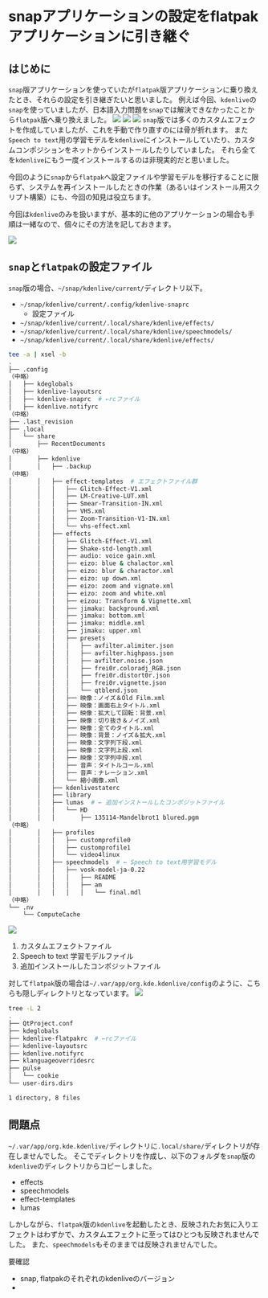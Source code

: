 # snapアプリケーションの設定をflatpakアプリケーションに引き継ぐ
## はじめに
`snap`版アプリケーションを使っていたが`flatpak`版アプリケーションに乗り換えたとき、それらの設定を引き継ぎたいと思いました。
例えば今回、`kdenlive`の`snap`を使っていましたが、日本語入力問題を`snap`では解決できなかったことから`flatpak`版へ乗り換えました。
![](assets/2024-06-21-10-46-41.png)
![](assets/2024-06-21-12-00-13.png)
![](assets/2024-06-21-12-01-42.png)
`snap`版では多くのカスタムエフェクトを作成していましたが、これを手動で作り直すのには骨が折れます。
また`Speech to text`用の学習モデルを`kdenlive`にインストールしていたり、カスタムコンポジションをネットからインストールしたりしていました。
それら全てを`kdenlive`にもう一度インストールするのは非現実的だと思いました。

今回のように`snap`から`flatpak`へ設定ファイルや学習モデルを移行することに限らず、システムを再インストールしたときの作業（あるいはインストール用スクリプト構築）にも、今回の知見は役立ちます。

今回は`kdenlive`のみを扱いますが、基本的に他のアプリケーションの場合も手順は一緒なので、個々にその方法を記しておきます。

![](assets/eye-catch.png)

## `snap`と`flatpak`の設定ファイル
`snap`版の場合、`~/snap/kdenlive/current/`ディレクトリ以下。
- `~/snap/kdenlive/current/.config/kdenlive-snaprc`
  - 設定ファイル
- `~/snap/kdenlive/current/.local/share/kdenlive/effects/`
- `~/snap/kdenlive/current/.local/share/kdenlive/speechmodels/`
- `~/snap/kdenlive/current/.local/share/kdenlive/effects/`
```bash
tee -a | xsel -b
.
├── .config
（中略）
│   ├── kdeglobals
│   ├── kdenlive-layoutsrc
│   ├── kdenlive-snaprc  # ←rcファイル
│   ├── kdenlive.notifyrc
（中略）
├── .last_revision
├── .local
│   └── share
│       ├── RecentDocuments
（中略）
│       ├── kdenlive
│       │   ├── .backup
（中略）
│       │   ├── effect-templates  # エフェクトファイル群
│       │   │   ├── Glitch-Effect-V1.xml
│       │   │   ├── LM-Creative-LUT.xml
│       │   │   ├── Smear-Transition-IN.xml
│       │   │   ├── VHS.xml
│       │   │   ├── Zoom-Transition-V1-IN.xml
│       │   │   └── vhs-effect.xml
│       │   ├── effects
│       │   │   ├── Glitch-Effect-V1.xml
│       │   │   ├── Shake-std-length.xml
│       │   │   ├── audio: voice gain.xml
│       │   │   ├── eizo: blue & chalactor.xml
│       │   │   ├── eizo: blur & charactor.xml
│       │   │   ├── eizo: up down.xml
│       │   │   ├── eizo: zoom and vignate.xml
│       │   │   ├── eizo: zoom and white.xml
│       │   │   ├── eizou: Transform & Vignette.xml
│       │   │   ├── jimaku: background.xml
│       │   │   ├── jimaku: bottom.xml
│       │   │   ├── jimaku: middle.xml
│       │   │   ├── jimaku: upper.xml
│       │   │   ├── presets
│       │   │   │   ├── avfilter.alimiter.json
│       │   │   │   ├── avfilter.highpass.json
│       │   │   │   ├── avfilter.noise.json
│       │   │   │   ├── frei0r.coloradj_RGB.json
│       │   │   │   ├── frei0r.distort0r.json
│       │   │   │   ├── frei0r.vignette.json
│       │   │   │   └── qtblend.json
│       │   │   ├── 映像：ノイズ＆Old Film.xml
│       │   │   ├── 映像：画面右上タイトル.xml
│       │   │   ├── 映像：拡大して回転：背景.xml
│       │   │   ├── 映像：切り抜き＆ノイズ.xml
│       │   │   ├── 映像：全てのタイトル.xml
│       │   │   ├── 映像：背景：ノイズ＆拡大.xml
│       │   │   ├── 映像：文字列下段.xml
│       │   │   ├── 映像：文字列上段.xml
│       │   │   ├── 映像：文字列中段.xml
│       │   │   ├── 音声：タイトルコール.xml
│       │   │   ├── 音声：ナレーション.xml
│       │   │   └── 縮小画像.xml
│       │   ├── kdenlivestaterc
│       │   ├── library
│       │   ├── lumas  # ← 追加インストールしたコンポジットファイル
│       │   │   └── HD
│       │   │       ├── 135114-Mandelbrot1 blured.pgm
（中略）
│       │   ├── profiles
│       │   │   ├── customprofile0
│       │   │   ├── customprofile1
│       │   │   └── video4linux
│       │   ├── speechmodels  # ← Speech to text用学習モデル
│       │   │   ├── vosk-model-ja-0.22
│       │   │   │   ├── README
│       │   │   │   ├── am
│       │   │   │   │   └── final.mdl
（中略）
└── .nv
    └── ComputeCache
```
![](assets/2024-06-21-12-14-26.png)
1. カスタムエフェクトファイル
2. Speech to text 学習モデルファイル
3. 追加インストールしたコンポジットファイル

対して`flatpak`版の場合は`~/.var/app/org.kde.kdenlive/config`のように、こちらも隠しディレクトリとなっています。
![](assets/2024-06-21-10-52-35.png)
```bash
tree -L 2
.
├── QtProject.conf
├── kdeglobals
├── kdenlive-flatpakrc  # ←rcファイル
├── kdenlive-layoutsrc
├── kdenlive.notifyrc
├── klanguageoverridesrc
├── pulse
│   └── cookie
└── user-dirs.dirs

1 directory, 8 files
```

## 問題点
`~/.var/app/org.kde.kdenlive/`ディレクトリに`.local/share/`ディレクトリが存在しませんでした。
そこでディレクトリを作成し、以下のフォルダを`snap`版の`kdenlive`のディレクトリからコピーしました。
- effects
- speechmodels
- effect-templates
- lumas

しかしながら、`flatpak`版の`kdenlive`を起動したとき、反映されたお気に入りエフェクトはわずかで、カスタムエフェクトに至ってはひとつも反映されませんでした。
また、`speechmodels`もそのままでは反映されませんでした。

要確認
- snap, flatpakのそれぞれのkdenliveのバージョン
- 

